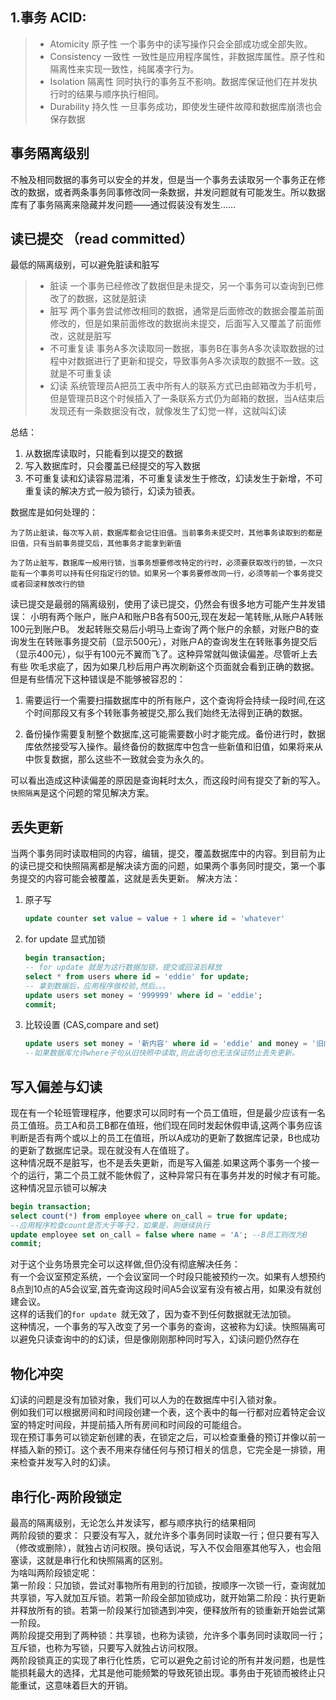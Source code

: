 ## 1.事务  ACID:
>* Atomicity    原子性 一个事务中的读写操作只会全部成功或全部失败。
>* Consistency  一致性 一致性是应用程序属性，非数据库属性。原子性和隔离性来实现一致性，纯属凑字行为。
>* Isolation    隔离性 同时执行的事务互不影响。数据库保证他们在并发执行时的结果与顺序执行相同。
>* Durability   持久性 一旦事务成功，即使发生硬件故障和数据库崩溃也会保存数据

##  事务隔离级别 
不触及相同数据的事务可以安全的并发，但是当一个事务去读取另一个事务正在修改的数据，或者两条事务同事修改同一条数据，并发问题就有可能发生。所以数据库有了事务隔离来隐藏并发问题——通过假装没有发生……
## 读已提交 （read  committed）
最低的隔离级别，可以避免脏读和脏写
>* 脏读         一个事务已经修改了数据但是未提交，另一个事务可以查询到已修改了的数据，这就是脏读
>* 脏写         两个事务尝试修改相同的数据，通常是后面修改的数据会覆盖前面修改的，但是如果前面修改的数据尚未提交，后面写入又覆盖了前面修改，这就是脏写
>* 不可重复读    事务A多次读取同一数据，事务B在事务A多次读取数据的过程中对数据进行了更新和提交，导致事务A多次读取的数据不一致。这就是不可重复读
>* 幻读         系统管理员A把员工表中所有人的联系方式已由邮箱改为手机号，但是管理员B这个时候插入了一条联系方式仍为邮箱的数据，当A结束后发现还有一条数据没有改，就像发生了幻觉一样，这就叫幻读

总结：   
1. 从数据库读取时，只能看到以提交的数据  
2. 写入数据库时，只会覆盖已经提交的写入数据 
3. 不可重复读和幻读容易混淆，不可重复读发生于修改，幻读发生于新增，不可重复读的解决方式一般为锁行，幻读为锁表。
   
数据库是如何处理的：

`为了防止脏读，每次写入前，数据库都会记住旧值。当前事务未提交时，其他事务读取到的都是旧值，只有当前事务提交后，其他事务才能拿到新值` 

`为了防止脏写，数据库一般用行锁，当事务想要修改特定的行时，必须要获取改行的锁，一次只能有一个事务可以持有任何指定行的锁。如果另一个事务要修改同一行，必须等前一个事务提交或者回滚释放改行的锁`

读已提交是最弱的隔离级别，使用了读已提交，仍然会有很多地方可能产生并发错误：
小明有两个账户，账户A和账户B各有500元,现在发起一笔转账,从账户A转账100元到账户B。
发起转账交易后小明马上查询了两个账户的余额，对账户B的查询发生在转账事务提交前（显示500元），对账户A的查询发生在转账事务提交后（显示400元），似乎有100元不翼而飞了。这种异常就叫做读偏差。尽管听上去有些 吹毛求疵了，因为如果几秒后用户再次刷新这个页面就会看到正确的数据。但是有些情况下这种错误是不能够被容忍的：

1. 需要运行一个需要扫描数据库中的所有账户，这个查询将会持续一段时间,在这个时间那段又有多个转账事务被提交,那么我们始终无法得到正确的数据。

2. 备份操作需要复制整个数据库,这可能需要数小时才能完成。备份进行时，数据库依然接受写入操作。最终备份的数据库中包含一些新值和旧值，如果将来从中恢复数据，那么这些不一致就会变为永久的。

可以看出造成这种读偏差的原因是查询耗时太久，而这段时间有提交了新的写入。`快照隔离`是这个问题的常见解决方案。

## 丢失更新
当两个事务同时读取相同的内容，编辑，提交，覆盖数据库中的内容。到目前为止的读已提交和快照隔离都是解决读方面的问题，如果两个事务同时提交，第一个事务提交的内容可能会被覆盖，这就是丢失更新。
解决方法：
1. 原子写  
   ```sql 
   update counter set value = value + 1 where id = 'whatever' 
   ```
2. for  update 显式加锁
   ```sql
   begin transaction; 
   -- for update 就是为这行数据加锁，提交或回滚后释放
   select * from users where id = 'eddie' for update;
   -- 拿到数据后，应用程序做校验,然后。。。
   update users set money = '999999' where id = 'eddie';
   commit;
   ```
3. 比较设置 (CAS,compare and set)
   ```sql 
   update users set money = '新内容' where id = 'eddie' and money = '旧内容'; 
   --如果数据库允许where子句从旧快照中读取,则此语句也无法保证防止丢失更新。
   ```
## 写入偏差与幻读
现在有一个轮班管理程序，他要求可以同时有一个员工值班，但是最少应该有一名员工值班。员工A和员工B都在值班，他们现在同时发起休假申请,这两个事务应该判断是否有两个或以上的员工在值班，所以A成功的更新了数据库记录，B也成功的更新了数据库记录。现在就没有人在值班了。     
这种情况既不是脏写，也不是丢失更新，而是写入偏差.如果这两个事务一个接一个的运行，第二个员工就不能休假了，这种异常只有在事务并发的时候才有可能。
这种情况显示锁可以解决
```sql 
begin transaction;
select count(*) from employee where on_call = true for update;
--应用程序检查count是否大于等于2，如果是，则继续执行
update employee set on_call = false where name = 'A'; --B员工则改为B
commit;
```
对于这个业务场景完全可以这样做,但仍没有彻底解决任务：  
有一个会议室预定系统，一个会议室同一个时段只能被预约一次。如果有人想预约8点到10点的A5会议室,首先查询这段时间A5会议室有没有被占用，如果没有就创建会议。    
这样的话我们的`for update `就无效了，因为查不到任何数据就无法加锁。  
这种情况，一个事务的写入改变了另一个事务的查询，这被称为幻读。快照隔离可以避免只读查询中的的幻读，但是像刚刚那种同时写入，幻读问题仍然存在
## 物化冲突
幻读的问题是没有加锁对象，我们可以人为的在数据库中引入锁对象。      
例如我们可以根据房间和时间段创建一个表，这个表中的每一行都对应着特定会议室的特定时间段，并提前插入所有房间和时间段的可能组合。      
现在预订事务可以锁定新创建的表，在锁定之后，可以检查重叠的预订并像以前一样插入新的预订。这个表不用来存储任何与预订相关的信息，它完全是一排锁，用来检查并发写入时的幻读。

## 串行化-两阶段锁定
最高的隔离级别，无论怎么并发读写，都与顺序执行的结果相同   
两阶段锁的要求： 只要没有写入，就允许多个事务同时读取一行；但只要有写入（修改或删除），就独占访问权限。换句话说，写入不仅会阻塞其他写入，也会阻塞读，这就是串行化和快照隔离的区别。       
为啥叫两阶段锁定呢：        
第一阶段：只加锁，尝试对事物所有用到的行加锁，按顺序一次锁一行，查询就加共享锁，写入就加互斥锁。若第一阶段全部加锁成功，就开始第二阶段：执行更新并释放所有的锁。若第一阶段某行加锁遇到冲突，便释放所有的锁重新开始尝试第一阶段。       
两阶段提交用到了两种锁：共享锁，也称为读锁，允许多个事务同时读取同一行；互斥锁，也称为写锁，只要写入就独占访问权限。        
两阶段锁真正的实现了串行化性质，它可以避免之前讨论的所有并发问题，也是性能损耗最大的选择，尤其是他可能频繁的导致死锁出现。事务由于死锁而被终止只能重试，这意味着巨大的开销。

